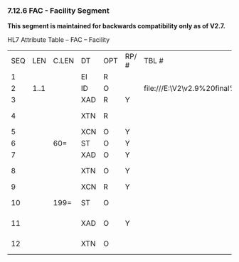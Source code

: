 ### 7.12.6 FAC - Facility Segment

**This segment is maintained for backwards compatibility only as of V2.7.**

HL7 Attribute Table – FAC – Facility

|     |     |     |     |     |     |     |     |     |
| --- | --- | --- | --- | --- | --- | --- | --- | --- |
| SEQ | LEN | C.LEN | DT | OPT | RP/ # | TBL # | ITEM # | ELEMENT NAME |
| 1 |  |  | EI | R |  |  | 01262 | Facility ID-FAC |
| 2 | 1..1 |  | ID | O |  | file:///E:\V2\v2.9%20final%20Nov%20from%20Frank\V29_CH02C_Tables.docx#HL70331[0331] | 01263 | Facility Type |
| 3 |  |  | XAD | R | Y |  | 01264 | Facility Address |
| 4 |  |  | XTN | R |  |  | 01265 | Facility Telecommunication |
| 5 |  |  | XCN | O | Y |  | 01266 | Contact Person |
| 6 |  | 60= | ST | O | Y |  | 01267 | Contact Title |
| 7 |  |  | XAD | O | Y |  | 01166 | Contact Address |
| 8 |  |  | XTN | O | Y |  | 01269 | Contact Telecommunication |
| 9 |  |  | XCN | R | Y |  | 01270 | Signature Authority |
| 10 |  | 199= | ST | O |  |  | 01271 | Signature Authority Title |
| 11 |  |  | XAD | O | Y |  | 01272 | Signature Authority Address |
| 12 |  |  | XTN | O |  |  | 01273 | Signature Authority Telecommunication |
